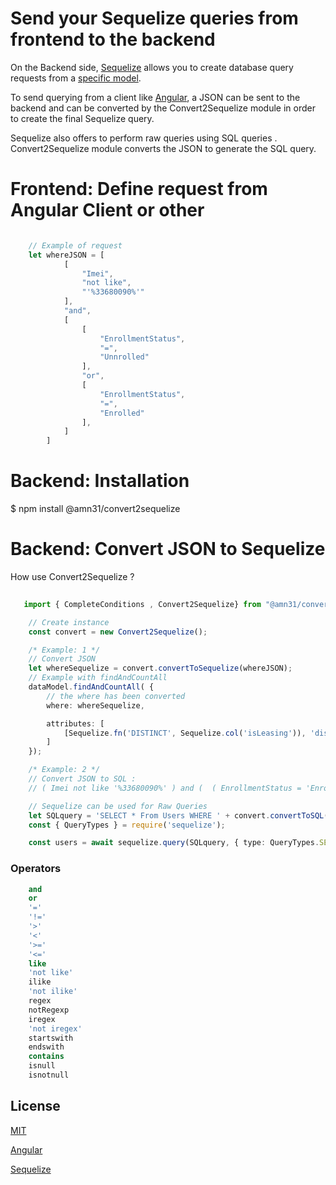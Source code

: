 
# Send your Sequelize queries from frontend to the backend 

On the Backend side, [Sequelize](https://sequelize.org) allows you to create database query requests from a 
[specific model](https://sequelize.org/master/manual/model-querying-basics.html).

To send querying from a client like [Angular](https://angular.io/), a JSON can be sent to the backend
and can be converted by the Convert2Sequelize module in order to create the final Sequelize query.

Sequelize also offers to perform raw queries using SQL queries .
Convert2Sequelize module converts the JSON to generate the SQL query.


# Frontend: Define request from Angular Client or other

```ts

    // Example of request 
    let whereJSON = [ 
            [
                "Imei",
                "not like",
                "'%33680090%'"
            ],
            "and",
            [
                [
                    "EnrollmentStatus",
                    "=",
                    "Unnrolled"
                ],
                "or",
                [
                    "EnrollmentStatus",
                    "=",
                    "Enrolled"
                ],
            ]
        ]
```

# Backend: Installation

$ npm install @amn31/convert2sequelize


# Backend: Convert JSON to Sequelize

How use Convert2Sequelize ?

```ts
  
   import { CompleteConditions , Convert2Sequelize} from "@amn31/convert2sequelize"

    // Create instance
    const convert = new Convert2Sequelize();

    /* Example: 1 */
    // Convert JSON 
    let whereSequelize = convert.convertToSequelize(whereJSON);
    // Example with findAndCountAll 
    dataModel.findAndCountAll( {
        // the where has been converted
        where: whereSequelize,

        attributes: [
            [Sequelize.fn('DISTINCT', Sequelize.col('isLeasing')), 'distinct_Leasing']
        ]
    });

    /* Example: 2 */
    // Convert JSON to SQL :
    // ( Imei not like '%33680090%' ) and (  ( EnrollmentStatus = 'Enrolled' ) or ( EnrollmentStatus = 'Unenrolled' )  

    // Sequelize can be used for Raw Queries 
    let SQLquery = 'SELECT * From Users WHERE ' + convert.convertToSQL(conditions);
    const { QueryTypes } = require('sequelize');

    const users = await sequelize.query(SQLquery, { type: QueryTypes.SELECT });
```

### Operators 

```sql
    and
    or
    '='
    '!='
    '>'
    '<'
    '>='
    '<='
    like
    'not like'
    ilike
    'not ilike'
    regex
    notRegexp
    iregex
    'not iregex'
    startswith
    endswith
    contains
    isnull
    isnotnull
```

## License

[MIT](LICENSE)

[Angular](https://angular.io/)

[Sequelize](https://sequelize.org/master/manual/model-querying-basics.html)

